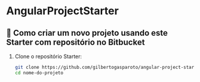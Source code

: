 # AngularProjectStarter

## 🧩 Como criar um novo projeto usando este Starter com repositório no Bitbucket

1. Clone o repositório Starter:
   ```bash
   git clone https://github.com/gilbertogasparoto/angular-project-starter.git nome-do-projeto
   cd nome-do-projeto